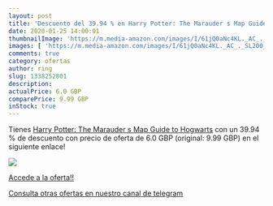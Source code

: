 ```yaml
---
layout: post
title: 'Descuento del 39.94 % en Harry Potter: The Marauder s Map Guide t'
date: 2020-01-25 14:00:01
thumbnailImage: 'https://m.media-amazon.com/images/I/61jQ0aNc4KL._AC_._SL200_.jpg'
images: [ 'https://m.media-amazon.com/images/I/61jQ0aNc4KL._AC_._SL200_.jpg' ]
comments: true
category: ofertas
author: ring
slug: 1338252801
description:
actualPrice: 6.0 GBP
comparePrice: 9.99 GBP
inStock: true
---
```


Tienes [Harry Potter: The Marauder s Map Guide to Hogwarts](https://www.amazon.com/dp/1338252801/?tag=redken08-20) con un 39.94 % de descuento con precio de oferta de 6.0 GBP (original: 9.99 GBP) en el siguiente enlace!

[![](https://m.media-amazon.com/images/I/61jQ0aNc4KL._AC_._SL200_.jpg)](https://www.amazon.com/dp/1338252801/?tag=redken08-20)

[Accede a la oferta!!](https://www.amazon.com/dp/1338252801/?tag=redken08-20)

[Consulta otras ofertas en nuestro canal de telegram](https://t.me/s/ofertas25)
